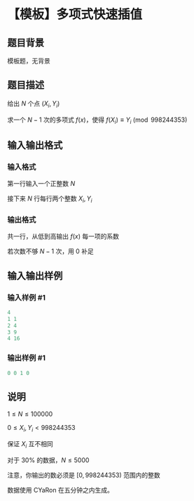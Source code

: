 # 【模板】多项式快速插值

## 题目背景

模板题，无背景

## 题目描述

给出 $N$ 个点 $(X_i, Y_i)$

求一个 $N-1$ 次的多项式 $f(x)$，使得 $f(X_i)\equiv Y_i\pmod{998244353}$

## 输入输出格式

### 输入格式

第一行输入一个正整数 $N$

接下来 $N$ 行每行两个整数 $X_i, Y_i$

### 输出格式

共一行，从低到高输出 $f(x)$ 每一项的系数

若次数不够 $N-1$ 次，用 $0$ 补足

## 输入输出样例

### 输入样例 #1

```cpp
4
1 1
2 4
3 9
4 16
```


### 输出样例 #1

```cpp
0 0 1 0
```


## 说明

$1 \leqslant N \leqslant 100000$

$0 \leqslant X_i, Y_i \lt 998244353$

保证 $X_i$ 互不相同

对于 $30\%$ 的数据，$N \leqslant 5000$

注意，你输出的数必须是 $[0, 998244353)$ 范围内的整数

数据使用 CYaRon 在五分钟之内生成。

